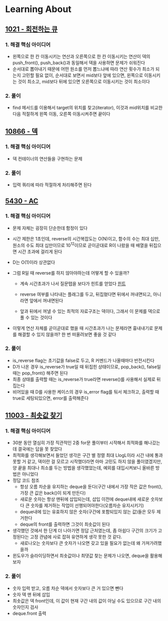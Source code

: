 # Learning About

## [1021 - 회전하는 큐](https://www.acmicpc.net/problem/1021)

### 1. 해결 핵심 아이디어

- 왼쪽으로 한 칸 이동시키는 연산과 오른쪽으로 한 칸 이동시키는 연산이 덱의 push_front(), push_back()과 동일해서 덱을 사용하면 문제가 쉬워진다
- 순서대로 뽑아내기 때문에 어떤 원소를 먼저 뽑느냐에 따라 연산 횟수가 최소가 되는지 고민할 필요 없이, 순서대로 보면서 mid보다 앞에 있으면, 왼쪽으로 이동시키는 것이 최소고, mid보다 뒤에 있으면 오른쪽으로 이동시키는 것이 최소이다

### 2. 풀이

- find 메서드를 이용해서 target의 위치를 찾고(iterator), 이것과 mid위치를 비교한 다음 적절하게 왼쪽 이동, 오른쪽 이동시켜주면 끝이다

## [10866 - 덱](https://www.acmicpc.net/problem/10866)

### 1. 해결 핵심 아이디어

- 덱 컨테이너의 연산들을 구현하는 문제

### 2. 풀이

- 입력 쿼리에 따라 적절하게 처리해주면 된다

## [5430 - AC](https://www.acmicpc.net/problem/5430)

### 1. 해결 핵심 아이디어

- 문제 자체는 굉장히 단순한데 함정이 있다
- 시간 제한은 1초인데, reverse의 시간복잡도는 O(N)이고, 함수의 수는 최대 십만, 원소의 수도 최대 십만이므로 $10^{12}$이므로 곧이곧대로 R이 나왔을 때 배열을 뒤집으면 시간 초과에 걸리게 된다
- D는 O(1)이라 상관없다
- 그럼 R일 때 reverse를 하지 않아야하는데 어떻게 할 수 있을까?

  - 계속 시간초과가 나서 질문탭을 보다가 힌트를 얻었다
    [힌트](https://www.acmicpc.net/board/view/25456)

  - reverse 여부를 나타내는 플래그를 두고, 뒤집혔다면 뒤에서 꺼내면되고, 아니라면 앞에서 꺼내면된다
  - 앞과 뒤에서 꺼낼 수 있는 최적의 자료구조는 덱이다, 그래서 이 문제를 덱으로 풀 수 있는 것이다

- 이렇게 연산 자체를 곧이곧대로 했을 때 시간초과가 나는 문제라면 흉내내기로 문제를 해결할 수 있지 않을까? 한 번 떠올려보면 좋을 것 같다

### 2. 풀이

- is_reverse flag는 초기값을 false로 두고, R 커멘드가 나올때마다 반전시킨다
- D가 나온 경우 is_reverse가 true일 때 뒤집힌 상태이므로, pop_back(), false일 때는 pop_front() 해주면 된다
- 최종 상태를 출력할 때는 is_reverse가 true라면 reverse()를 사용해서 실제로 뒤집는다
- 비어있을 때 D를 사용한 케이스의 경우 is_error flag를 둬서 체크하고, 출력할 때 true로 세팅되있으면, error를 출력해준다

## [11003 - 최솟값 찾기](https://www.acmicpc.net/problem/11003)

### 1. 해결 핵심 아이디어

- 30분 동안 열심히 가장 직관적인 2중 for문 풀이부터 시작해서 최적화를 해나갔는데 결국에는 답을 못 찾았다
- 최적화를 생각해보면서 들었던 생각은 구간 별 정렬 최대 LlogL이라 시간 내에 통과못할 거 같고, 덱이란 걸 모르고 시작했더라면 아마 고민도 하지 않을 풀이였겠지만, 양 끝을 최대나 최소를 두는 방법을 생각했었는데, 예외를 대입시켜보니 올바른 방법은 아니었다
- 정답 코드 참조
  - 항상 오름 차순을 유지하는 deque을 둔다(구간 내에서 가장 작은 값은 front(), 가장 큰 값은 back()이 되게 만든다)
  - 새로운 숫자는 항상 맨뒤에 삽입되는데, 삽입 이전에 deque내에 새로운 숫자보다 큰 숫자를 제거하는 작업이 선행되어야한다(오름차순 유지시키기)
  - deque내에 있는 유효하지 않은 숫자(구간에 포함되있지 않는 값)들은 모두 제거한다
  - deque의 front를 출력하면 그것이 최솟값이 된다
- 생각했던 것에서 한 단계 더 나아가면 정답 근처였는데, 좀 아쉽다 구간의 크기가 고정된다는 고정 관념에 사로 잡혀 유연하게 생각 못한 것 같다.
  - 새로나오는 숫자보다 큰 숫자가 나오면 갖고 있을 필요가 없는데 왜 가져가려했을까
- 윈도우가 슬라이딩하면서 최솟값이나 최댓값 찾는 문제가 나오면, deque을 활용해보자

### 2. 풀이

- 숫자 입력 받고, 오름 차순 덱에서 숫자보다 큰 거 있으면 뺀다
- 숫자 덱 맨 뒤에 삽입
- 최솟값은 덱 front인데, 이 값이 현재 구간 내의 값이 아닐 수도 있으므로 구간 내의 숫자인지 검사
- deque.front 출력
